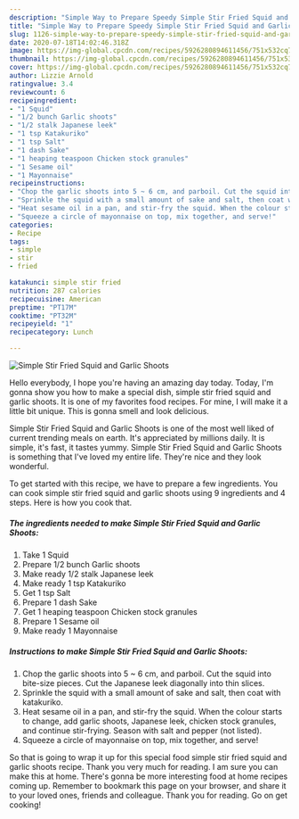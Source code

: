 ```yaml
---
description: "Simple Way to Prepare Speedy Simple Stir Fried Squid and Garlic Shoots"
title: "Simple Way to Prepare Speedy Simple Stir Fried Squid and Garlic Shoots"
slug: 1126-simple-way-to-prepare-speedy-simple-stir-fried-squid-and-garlic-shoots
date: 2020-07-18T14:02:46.318Z
image: https://img-global.cpcdn.com/recipes/5926280894611456/751x532cq70/simple-stir-fried-squid-and-garlic-shoots-recipe-main-photo.jpg
thumbnail: https://img-global.cpcdn.com/recipes/5926280894611456/751x532cq70/simple-stir-fried-squid-and-garlic-shoots-recipe-main-photo.jpg
cover: https://img-global.cpcdn.com/recipes/5926280894611456/751x532cq70/simple-stir-fried-squid-and-garlic-shoots-recipe-main-photo.jpg
author: Lizzie Arnold
ratingvalue: 3.4
reviewcount: 6
recipeingredient:
- "1 Squid"
- "1/2 bunch Garlic shoots"
- "1/2 stalk Japanese leek"
- "1 tsp Katakuriko"
- "1 tsp Salt"
- "1 dash Sake"
- "1 heaping teaspoon Chicken stock granules"
- "1 Sesame oil"
- "1 Mayonnaise"
recipeinstructions:
- "Chop the garlic shoots into 5 ~ 6 cm, and parboil. Cut the squid into bite-size pieces. Cut the Japanese leek diagonally into thin slices."
- "Sprinkle the squid with a small amount of sake and salt, then coat with katakuriko."
- "Heat sesame oil in a pan, and stir-fry the squid. When the colour starts to change, add garlic shoots, Japanese leek, chicken stock granules, and continue stir-frying. Season with salt and pepper (not listed)."
- "Squeeze a circle of mayonnaise on top, mix together, and serve!"
categories:
- Recipe
tags:
- simple
- stir
- fried

katakunci: simple stir fried 
nutrition: 287 calories
recipecuisine: American
preptime: "PT17M"
cooktime: "PT32M"
recipeyield: "1"
recipecategory: Lunch

---
```



![Simple Stir Fried Squid and Garlic Shoots](https://img-global.cpcdn.com/recipes/5926280894611456/751x532cq70/simple-stir-fried-squid-and-garlic-shoots-recipe-main-photo.jpg)

Hello everybody, I hope you're having an amazing day today. Today, I'm gonna show you how to make a special dish, simple stir fried squid and garlic shoots. It is one of my favorites food recipes. For mine, I will make it a little bit unique. This is gonna smell and look delicious.



Simple Stir Fried Squid and Garlic Shoots is one of the most well liked of current trending meals on earth. It's appreciated by millions daily. It is simple, it's fast, it tastes yummy. Simple Stir Fried Squid and Garlic Shoots is something that I've loved my entire life. They're nice and they look wonderful.


To get started with this recipe, we have to prepare a few ingredients. You can cook simple stir fried squid and garlic shoots using 9 ingredients and 4 steps. Here is how you cook that.

<!--inarticleads1-->

##### The ingredients needed to make Simple Stir Fried Squid and Garlic Shoots:

1. Take 1 Squid
1. Prepare 1/2 bunch Garlic shoots
1. Make ready 1/2 stalk Japanese leek
1. Make ready 1 tsp Katakuriko
1. Get 1 tsp Salt
1. Prepare 1 dash Sake
1. Get 1 heaping teaspoon Chicken stock granules
1. Prepare 1 Sesame oil
1. Make ready 1 Mayonnaise




<!--inarticleads2-->

##### Instructions to make Simple Stir Fried Squid and Garlic Shoots:

1. Chop the garlic shoots into 5 ~ 6 cm, and parboil. Cut the squid into bite-size pieces. Cut the Japanese leek diagonally into thin slices.
1. Sprinkle the squid with a small amount of sake and salt, then coat with katakuriko.
1. Heat sesame oil in a pan, and stir-fry the squid. When the colour starts to change, add garlic shoots, Japanese leek, chicken stock granules, and continue stir-frying. Season with salt and pepper (not listed).
1. Squeeze a circle of mayonnaise on top, mix together, and serve!




So that is going to wrap it up for this special food simple stir fried squid and garlic shoots recipe. Thank you very much for reading. I am sure you can make this at home. There's gonna be more interesting food at home recipes coming up. Remember to bookmark this page on your browser, and share it to your loved ones, friends and colleague. Thank you for reading. Go on get cooking!
